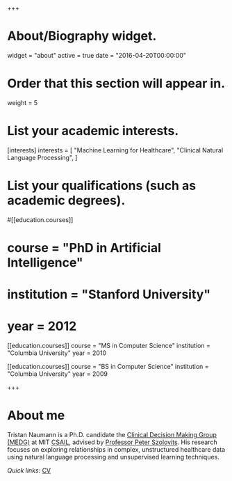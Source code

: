 +++
# About/Biography widget.
widget = "about"
active = true
date = "2016-04-20T00:00:00"

# Order that this section will appear in.
weight = 5

# List your academic interests.
[interests]
  interests = [
    "Machine Learning for Healthcare",
    "Clinical Natural Language Processing",
  ]

# List your qualifications (such as academic degrees).
#[[education.courses]]
#  course = "PhD in Artificial Intelligence"
#  institution = "Stanford University"
#  year = 2012

[[education.courses]]
  course = "MS in Computer Science"
  institution = "Columbia University"
  year = 2010

[[education.courses]]
  course = "BS in Computer Science"
  institution = "Columbia University"
  year = 2009

+++

# About me

Tristan Naumann is a Ph.D. candidate the [Clinical Decision Making Group (MEDG)](http://groups.csail.mit.edu/medg/) at MIT [CSAIL](https://www.csail.mit.edu/), advised by [Professor Peter Szolovits](http://groups.csail.mit.edu/medg/people/psz/home/Pete_MEDG_site/Home.html). His research focuses on exploring relationships in complex, unstructured healthcare data using natural language processing and unsupervised learning techniques. 

*Quick links:* [CV](pdf/Naumann_CV.pdf)
